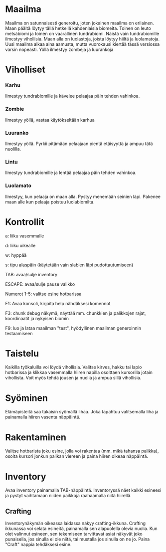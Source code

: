 # Maailma
Maailma on satunnaisesti generoitu, joten jokainen maailma on erilainen. Maan päältä löytyy tällä
hetkellä kahdenlaisia biomeita. Toinen on leuto metsäbiomi ja toinen on vaarallinen tundrabiomi.
Näistä vain tundrabiomille ilmestyy vihollisia. Maan alla on luolastoja, joista löytyy hiiltä
ja luolamatoja. Uusi maailma alkaa aina aamusta, mutta vuorokausi kiertää tässä versiossa varsin
nopeasti. Yöllä ilmestyy zombeja ja luurankoja.

# Viholliset
### Karhu
Ilmestyy tundrabiomille ja kävelee pelaajaa päin tehden vahinkoa.

### Zombie
Ilmestyy yöllä, vastaa käytökseltään karhua

### Luuranko
Ilmestyy yöllä. Pyrkii pitämään pelaajaan pientä etäisyyttä ja ampuu tätä nuolilla.

### Lintu
Ilmestyy tundrabiomille ja lentää pelaajaa päin tehden vahinkoa.

### Luolamato
Ilmestyy, kun pelaaja on maan alla. Pystyy menemään seinien läpi. Pakenee maan alle kun pelaaja
poistuu luolabiomilta.

# Kontrollit
a: liiku vasemmalle

d: liiku oikealle

w: hyppää

s: tipu alaspäin (käytetään vain slabien läpi pudottautumiseen)

TAB: avaa/sulje inventory

ESCAPE: avaa/sulje pause valikko

Numerot 1-5: valitse esine hotbarissa

F1: Avaa konsoli, kirjoita help nähdäksesi komennot

F3: chunk debug näkymä, näyttää mm. chunkkien ja palikkojen rajat, koordinaatit ja nykyisen biomin

F9: luo ja lataa maailman "test", hyödyllinen maailman generoinnin testaamiseen

# Taistelu
Kaikilla työkaluilla voi löydä vihollisia. Valitse kirves, hakku tai lapio hotbarissa ja klikkaa
vasemmalla hiiren napilla osoittaen kursorilla jotain vihollista. Voit myös tehdä jousen ja
nuolia ja ampua sillä vihollisia.

# Syöminen
Elämäpisteitä saa takaisin syömällä lihaa. Joka tapahtuu valitsemalla liha ja painamalla hiiren
vasenta näppäintä.

# Rakentaminen
Valitse hotbarista joku esine, jolla voi rakentaa (mm. mikä tahansa palikka), osoita kursori
jonkun palikan viereen ja paina hiiren oikeaa näppäintä.

# Inventory
Avaa inventory painamalla TAB-näppäintä. Inventoryssä näet kaikki esineesi ja pystyt vaihtamaan
niiden paikkoja raahaamalla niitä hiirellä.

## Crafting
Inventorynäkymän oikeassa laidassa näkyy crafting-ikkuna. Crafting ikkunassa voi selata esineitä,
painamalla sen alapuolella olevia nuolia. Kun olet valinnut esineen, sen tekemiseen tarvittavat
asiat näkyvät joko punaisella, jos sinulla ei ole niitä, tai mustalla jos sinulla on ne jo. Paina
"Craft" nappia tehdäksesi esine.

